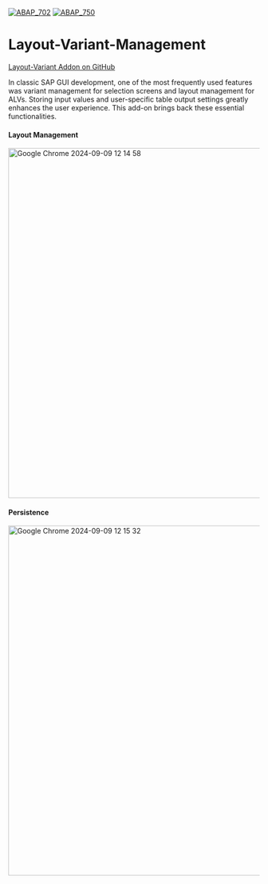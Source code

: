 [![ABAP_702](https://github.com/abap2UI5-addons/layout-variant-management/actions/workflows/ABAP_702.yaml/badge.svg)](https://github.com/abap2UI5-addons/layout-variant-management/actions/workflows/ABAP_702.yaml)
[![ABAP_750](https://github.com/abap2UI5-addons/layout-variant-management/actions/workflows/ABAP_750.yaml/badge.svg)](https://github.com/abap2UI5-addons/layout-variant-management/actions/workflows/ABAP_750.yaml)

# Layout-Variant-Management

<i class="fa-brands fa-github"></i> [Layout-Variant Addon on GitHub](https://github.com/abap2UI5-addons/layout-variant-management)<br>

In classic SAP GUI development, one of the most frequently used features was variant management for selection screens and layout management for ALVs. Storing input values and user-specific table output settings greatly enhances the user experience. This add-on brings back these essential functionalities.

#### Layout Management
<img width="700" alt="Google Chrome 2024-09-09 12 14 58" src="https://github.com/user-attachments/assets/5e5f9291-3817-4a66-a886-cd0ac0c6e175">

#### Persistence
<img width="700" alt="Google Chrome 2024-09-09 12 15 32" src="https://github.com/user-attachments/assets/d7f39663-d864-4737-89e4-8e925e54bc2d">

